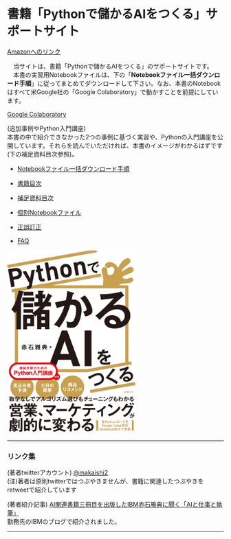 # 書籍「Pythonで儲かるAIをつくる」サポートサイト

[Amazonへのリンク](https://www.amazon.co.jp/dp/4296106961/)

　当サイトは、書籍「Pythonで儲かるAIをつくる」のサポートサイトです。  
　本書の実習用Notebookファイルは、下の「**Notebookファイル一括ダウンロード手順**」に従ってまとめてダウンロードして下さい。なお、本書のNotebookはすべて米Google社の「Google Colaboratory」で動かすことを前提にしています。  

[Google Colaboratory](https://colab.research.google.com/notebooks/welcome.ipynb?hl=ja)

(追加事例やPython入門講座)  
本書の中で紹介できなかった2つの事例に基づく実習や、Pythonの入門講座を公開しています。それらを読んでいただければ、本書のイメージがわかるはずです(下の補足資料目次参照)。


* [Notebookファイル一括ダウンロード手順](refs/download.md)  

* [書籍目次](refs/index.md)

* [補足資料目次](docs/補足資料目次.md)  

* [個別Notebookファイル](refs/notebooks.md)

<!---
* [Notebook補足情報](notebook-ref.md)
-->  

* [正誤訂正](refs/errors.md)

* [FAQ](refs/faqs.md)


<div align="left">
<img src="images/hyoshi.jpg" width="300">
</div>




***
### リンク集

<!---
(Amazon) [Amazonレビュー](https://www.amazon.co.jp/product-reviews/4296102508/ref=acr_dpproductdetail_text?ie=UTF8&showViewpoints=1) 
-->  

<!---
(読書メーター) [読書メーター 感想・レビュー](https://bookmeter.com/books/13706684)
-->  

<!---
(ハイブリッド型総合書店 honto) [hontoレビュー](https://honto.jp/netstore/pd-review_0629564342_191.html)
-->  


(著者twitterアカウント) [@makaishi2](https://twitter.com/makaishi2)  
(注)著者は原則twitterではつぶやきませんが、書籍に関連したつぶやきをretweetで紹介しています  

(著者紹介記事) [AI関連書籍三冊目を出版したIBM赤石雅典に聞く「AIと仕事と執筆」](https://www.ibm.com/blogs/solutions/jp-ja/data_science_and_ai_akaishi-san/)  
勤務先のIBMのブログで紹介されました。


***
